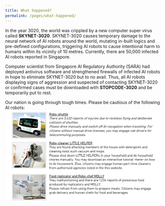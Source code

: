 ```yaml
---
title: What happened?
permalink: /pages/what-happened/
---
```


In the year 3020, the world was crippled by a new computer super virus called **SKYNET-3020**. SKYNET-3020 causes temporary damage to the neural network of AI robots around the world, mutating in-built logics and pre-defined configurations, triggering AI robots to cause intentional harm to humans within its vicinity of 10 metres. 
Currently, there are 50,000 infected AI robots reported in Singapore.

Computer scientist from Singapore AI Regulatory Authority (SARA) had deployed antivirus software and strengthened firewalls of infected AI robots in hope to eliminate SKYNET-3020 but to no avail.
Thus, all AI robots displaying signs of aggression and suspected of contacting SKYNET-3020 or confirmed cases must be downloaded with **STOPCODE-3020** and be temporarily put to rest.

Our nation is going through tough times. Please be cautious of the following AI robots:
![Beware](/images/transformation.PNG)
